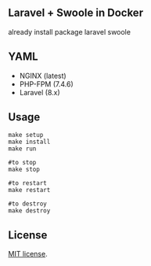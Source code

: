 ## Laravel + Swoole in Docker
already install package laravel swoole

## YAML
- NGINX (latest)
- PHP-FPM (7.4.6)
- Laravel (8.x)

## Usage
```
make setup
make install
make run

#to stop
make stop

#to restart
make restart

#to destroy
make destroy
```

## License
[MIT license](http://opensource.org/licenses/MIT).

